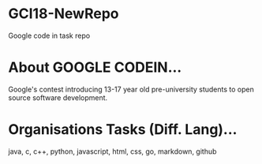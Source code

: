 # GCI18-NewRepo
Google code in task repo

# About GOOGLE CODEIN...
Google's contest introducing 13-17 year old pre-university students to open source software development.

# Organisations Tasks (Diff. Lang)...
java, c, c++, python, javascript, html, css, go, markdown, github
